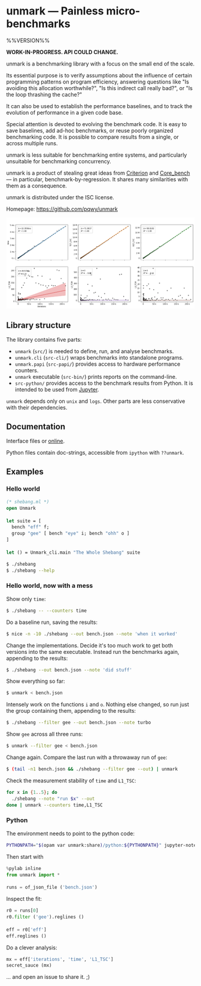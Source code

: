# unmark — Painless micro-benchmarks

%%VERSION%%

**WORK-IN-PROGRESS. API COULD CHANGE.**

unmark is a benchmarking library with a focus on the small end of the scale.

Its essential purpose is to verify assumptions about the influence of certain
programming patterns on program efficiency, answering questions like "Is
avoiding this allocation worthwhile?", "Is this indirect call really bad?", or
"Is the loop thrashing the cache?"

It can also be used to establish the performance baselines, and to track the
evolution of performance in a given code base.

Special attention is devoted to evolving the benchmark code. It is easy to save
baselines, add ad-hoc benchmarks, or reuse poorly organized benchmarking code.
It is possible to compare results from a single, or across multiple runs.

unmark is less suitable for benchmarking entire systems, and particularly
unsuitable for benchmarking concurrency.

unmark is a product of stealing great ideas from [Criterion][criterion] and
[Core\_bench][core-bench] — in particular, benchmark-by-regression. It shares
many similarities with them as a consequence.

unmark is distributed under the ISC license.

Homepage: https://github.com/pqwy/unmark

<img src="https://github.com/pqwy/unmark/blob/promo/reglines.png" width="800"/>

[jupyter]: https://jupyter.org
[criterion]: http://www.serpentine.com/criterion
[core-bench]: https://github.com/janestreet/core_bench

## Library structure

The library contains five parts:

- `unmark` (`src/`) is needed to define, run, and analyse benchmarks.
- `unmark.cli` (`src-cli/`) wraps benchmarks into standalone programs.
- `unmark.papi` (`src-papi/`) provides access to hardware performance counters.
- `unmark` executable (`src-bin/`) prints reports on the command-line.
- `src-python/` provides access to the benchmark results from Python. It is
  intended to be used from [Jupyter][jupyter].

`unmark` depends only on `unix` and `logs`. Other parts are less conservative
with their dependencies.

## Documentation

Interface files or [online][doc].

Python files contain doc-strings, accessible from `ipython` with `??unmark`.

[doc]: https://pqwy.github.io/unmark/doc

## Examples

### Hello world

```OCaml
(* shebang.ml *)
open Unmark

let suite = [
  bench "eff" f;
  group "gee" [ bench "eye" i; bench "ohh" o ]
]

let () = Unmark_cli.main "The Whole Shebang" suite
```

```sh
$ ./shebang
$ ./shebang --help
```

### Hello world, now with a mess

Show only `time`:
```sh
$ ./shebang -- --counters time
```

Do a baseline run, saving the results:
```sh
$ nice -n -10 ./shebang --out bench.json --note 'when it worked'
```

Change the implementations. Decide it's too much work to get both versions into
the same executable. Instead run the benchmarks again, appending to the results:
```sh
$ ./shebang --out bench.json --note 'did stuff'
```

Show everything so far:
```sh
$ unmark < bench.json
```

Intensely work on the functions `i` and `o`. Nothing else changed, so run just
the group containing them, appending to the results:
```sh
$ ./shebang --filter gee --out bench.json --note turbo
```

Show `gee` across all three runs:
```sh
$ unmark --filter gee < bench.json
```

Change again. Compare the last run with a throwaway run of `gee`:
```sh
$ (tail -n1 bench.json && ./shebang --filter gee --out) | unmark
```

Check the measurement stability of `time` and `L1_TSC`:
```sh
for x in {1..5}; do
  ./shebang --note "run $x" --out
done | unmark --counters time,L1_TSC
```

### Python

The environment needs to point to the python code:

```sh
PYTHONPATH="$(opam var unmark:share)/python:${PYTHONPATH}" jupyter-notebook
```

Then start with

```python
%pylab inline
from unmark import *

runs = of_json_file ('bench.json')
```

Inspect the fit:

```python
r0 = runs[0]
r0.filter ('gee').reglines ()

eff = r0['eff']
eff.reglines ()
```

Do a clever analysis:

```python
mx = eff['iterations', 'time', 'L1_TSC']
secret_sauce (mx)
```

... and open an issue to share it. ;)
